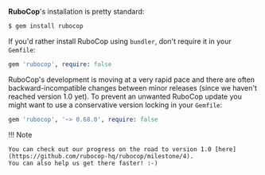 **RuboCop**'s installation is pretty standard:

```sh
$ gem install rubocop
```

If you'd rather install RuboCop using `bundler`, don't require it in your `Gemfile`:

```rb
gem 'rubocop', require: false
```

RuboCop's development is moving at a very rapid pace and there are
often backward-incompatible changes between minor releases (since we
haven't reached version 1.0 yet). To prevent an unwanted RuboCop update you
might want to use a conservative version locking in your `Gemfile`:

```rb
gem 'rubocop', '~> 0.68.0', require: false
```

!!! Note

    You can check out our progress on the road to version 1.0 [here](https://github.com/rubocop-hq/rubocop/milestone/4).
    You can also help us get there faster! :-)
